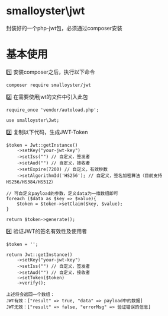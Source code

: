 # smalloyster\jwt
封装好的一个php-jwt包，必须通过composer安装


# 基本使用
:one: 安装composer之后，执行以下命令
```
composer require smalloyster/jwt
```

:two: 在需要使用jwt的文件中引入此包
```
require_once 'vendor/autoload.php';

use smalloyster\Jwt;
```

:three: 复制以下代码，生成JWT-Token
```
$token = Jwt::getInstance()
	->setKey("your-jwt-key")
	->setIss("") // 自定义，签发者
	->setAud("") // 自定义，接收者
	->setExpire(7200) // 自定义，有效秒数
	->setAlgorithmId('HS256'); // 自定义，签名加密算法（目前支持HS256/HS384/HS512）

// 可自定义payload的参数，定义data为一维数组即可
foreach ($data as $key => $value){
	$token = $token->setClaim($key, $value);
}

return $token->generate();
```

:four: 验证JWT的签名有效性及使用者
```
$token = '';

return Jwt::getInstance()
	->setKey("your-jwt-key")
	->setIss("") // 自定义，签发者
	->setAud("") // 自定义，接收者
	->setToken($token)
	->verify();

上述将会返回一个数组：
JWT有效：["result" => true, "data" => payload中的数据]
JWT无效：["result" => false, "errorMsg" => 验证错误的信息]
```
